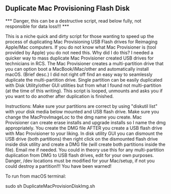 <H2>Duplicate Mac Provisioning Flash Disk</H2>

*** Danger, this can be a destructive script, read below fully, not responsible for data loss!!! ***

This is a niche quick and dirty script for those wanting to speed up the process of duplicating Mac Provisioning USB Flash drives for Reimaging Apple/Mac computers. If you do not know what Mac Provisioner is (tool provided by Apple) you do not need this. Why did I do this? I needed a quicker way to mass duplicate Mac Provisioner created USB drives for technicians in RCS. The Mac Provisioner creates a multi-partition drive that you can option boot a MacBook/iMac/other and automatically install macOS. (Brief desc.) I did not right off find an easy way to seamlessly duplicate the multi-partition drive. Single partition can be easily duplicated with Disk Utility/other GUI utilities but from what I found not multi-partition (at the time of this writing). This script is looped, unmounts and asks you if you want to do another after duplication is finished.

Instructions: Make sure your partitions are correct by using "diskutil list" with your disk media below mounted and USB flash drive. Make sure you change the MacProvImageLoc to the dmg name you create. Mac Provisioner can create erase installs and upgrade installs so I name the dmg appropriately. You create the DMG file AFTER you create a USB flash drive with Mac Provisioner to your liking. In disk utility GUI you can dismount the USB drive (both partitions) then right click on the dismounted flash drive inside disk utility and create a DMG file (will create both partitions inside the file). Email me if needed. You could in theory use this for any multi-partition duplication from DMG to USB flash drives, edit for your own purposes. Danger, /dev locations must be modified for your Mac/setup, if not you could destroy a partition!!! You have been warned!

To run from macOS terminal:

sudo sh DuplicateMacProvisionDiskImg.sh
